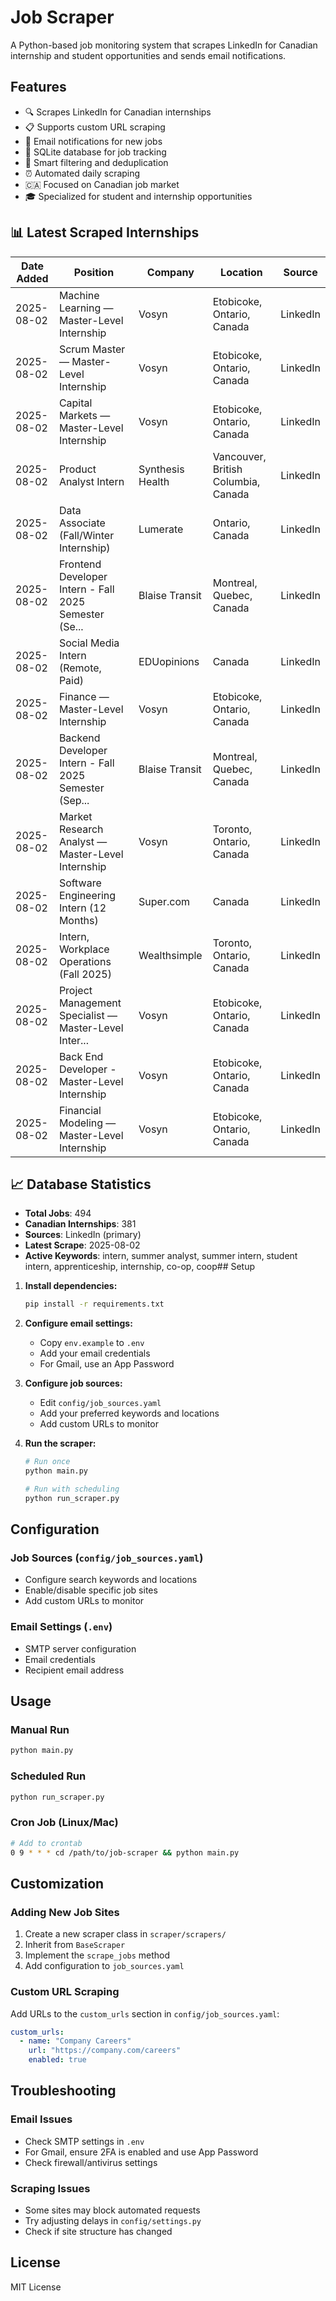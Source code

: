 # Job Scraper

A Python-based job monitoring system that scrapes LinkedIn for Canadian internship and student opportunities and sends email notifications.

## Features

- 🔍 Scrapes LinkedIn for Canadian internships
- 📋 Supports custom URL scraping
- 📧 Email notifications for new jobs
- 💾 SQLite database for job tracking
- 🎯 Smart filtering and deduplication
- ⏰ Automated daily scraping
- 🇨🇦 Focused on Canadian job market
- 🎓 Specialized for student and internship opportunities

## 📊 Latest Scraped Internships

| Date Added | Position | Company | Location | Source |
|------------|----------|---------|----------|---------|
| 2025-08-02 | Machine Learning — Master-Level Internship | Vosyn | Etobicoke, Ontario, Canada | LinkedIn |
| 2025-08-02 | Scrum Master — Master-Level Internship | Vosyn | Etobicoke, Ontario, Canada | LinkedIn |
| 2025-08-02 | Capital Markets — Master-Level Internship | Vosyn | Etobicoke, Ontario, Canada | LinkedIn |
| 2025-08-02 | Product Analyst Intern | Synthesis Health | Vancouver, British Columbia, Canada | LinkedIn |
| 2025-08-02 | Data Associate (Fall/Winter Internship) | Lumerate | Ontario, Canada | LinkedIn |
| 2025-08-02 | Frontend Developer Intern - Fall 2025 Semester (Se... | Blaise Transit | Montreal, Quebec, Canada | LinkedIn |
| 2025-08-02 | Social Media Intern (Remote, Paid) | EDUopinions | Canada | LinkedIn |
| 2025-08-02 | Finance — Master-Level Internship | Vosyn | Etobicoke, Ontario, Canada | LinkedIn |
| 2025-08-02 | Backend Developer Intern - Fall 2025 Semester (Sep... | Blaise Transit | Montreal, Quebec, Canada | LinkedIn |
| 2025-08-02 | Market Research Analyst — Master-Level Internship | Vosyn | Toronto, Ontario, Canada | LinkedIn |
| 2025-08-02 | Software Engineering Intern (12 Months) | Super.com | Canada | LinkedIn |
| 2025-08-02 | Intern, Workplace Operations (Fall 2025) | Wealthsimple | Toronto, Ontario, Canada | LinkedIn |
| 2025-08-02 | Project Management Specialist — Master-Level Inter... | Vosyn | Etobicoke, Ontario, Canada | LinkedIn |
| 2025-08-02 | Back End Developer - Master-Level Internship | Vosyn | Etobicoke, Ontario, Canada | LinkedIn |
| 2025-08-02 | Financial Modeling — Master-Level Internship | Vosyn | Etobicoke, Ontario, Canada | LinkedIn |*Last updated: August 02, 2025*

## 📈 Database Statistics

- **Total Jobs**: 494
- **Canadian Internships**: 381
- **Sources**: LinkedIn (primary)
- **Latest Scrape**: 2025-08-02
- **Active Keywords**: intern, summer analyst, summer intern, student intern, apprenticeship, internship, co-op, coop## Setup

1. **Install dependencies:**
   ```bash
   pip install -r requirements.txt
   ```

2. **Configure email settings:**
   - Copy `env.example` to `.env`
   - Add your email credentials
   - For Gmail, use an App Password

3. **Configure job sources:**
   - Edit `config/job_sources.yaml`
   - Add your preferred keywords and locations
   - Add custom URLs to monitor

4. **Run the scraper:**
   ```bash
   # Run once
   python main.py
   
   # Run with scheduling
   python run_scraper.py
   ```

## Configuration

### Job Sources (`config/job_sources.yaml`)
- Configure search keywords and locations
- Enable/disable specific job sites
- Add custom URLs to monitor

### Email Settings (`.env`)
- SMTP server configuration
- Email credentials
- Recipient email address

## Usage

### Manual Run
```bash
python main.py
```

### Scheduled Run
```bash
python run_scraper.py
```

### Cron Job (Linux/Mac)
```bash
# Add to crontab
0 9 * * * cd /path/to/job-scraper && python main.py
```

## Customization

### Adding New Job Sites
1. Create a new scraper class in `scraper/scrapers/`
2. Inherit from `BaseScraper`
3. Implement the `scrape_jobs` method
4. Add configuration to `job_sources.yaml`

### Custom URL Scraping
Add URLs to the `custom_urls` section in `config/job_sources.yaml`:

```yaml
custom_urls:
  - name: "Company Careers"
    url: "https://company.com/careers"
    enabled: true
```

## Troubleshooting

### Email Issues
- Check SMTP settings in `.env`
- For Gmail, ensure 2FA is enabled and use App Password
- Check firewall/antivirus settings

### Scraping Issues
- Some sites may block automated requests
- Try adjusting delays in `config/settings.py`
- Check if site structure has changed

## License

MIT License 